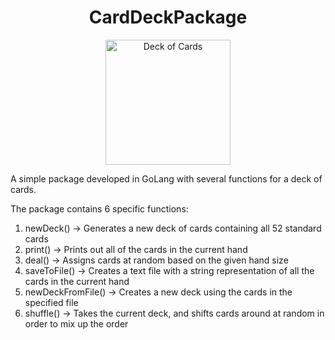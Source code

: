 <h1 align = "center">
    CardDeckPackage
</h1>

<p align="center">
    <img width="200" src="https://images.heb.com/is/image/HEBGrocery/000180784-1" alt="Deck of Cards">
</p>



A simple package developed in GoLang with several functions for a deck of cards.


The package contains 6 specific functions:
1. newDeck() -> Generates a new deck of cards containing all 52 standard cards
2. print() -> Prints out all of the cards in the current hand
3. deal() -> Assigns cards at random based on the given hand size
4. saveToFile() -> Creates a text file with a string representation of all the cards in the current hand
5. newDeckFromFile() -> Creates a new deck using the cards in the specified file
6. shuffle() -> Takes the current deck, and shifts cards around at random in order to mix up the order


